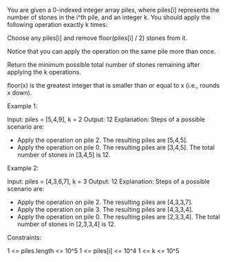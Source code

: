 You are given a 0-indexed integer array piles, where piles[i] represents the
number of stones in the i^th pile, and an integer k. You should apply the
following operation exactly k times:


Choose any piles[i] and remove floor(piles[i] / 2) stones from it.


Notice that you can apply the operation on the same pile more than once.

Return the minimum possible total number of stones remaining after applying
the k operations.

floor(x) is the greatest integer that is smaller than or equal to x (i.e.,
rounds x down).


Example 1:


Input: piles = [5,4,9], k = 2
Output: 12
Explanation: Steps of a possible scenario are:
- Apply the operation on pile 2. The resulting piles are [5,4,5].
- Apply the operation on pile 0. The resulting piles are [3,4,5].
The total number of stones in [3,4,5] is 12.


Example 2:


Input: piles = [4,3,6,7], k = 3
Output: 12
Explanation: Steps of a possible scenario are:
- Apply the operation on pile 2. The resulting piles are [4,3,3,7].
- Apply the operation on pile 3. The resulting piles are [4,3,3,4].
- Apply the operation on pile 0. The resulting piles are [2,3,3,4].
The total number of stones in [2,3,3,4] is 12.



Constraints:


1 <= piles.length <= 10^5
1 <= piles[i] <= 10^4
1 <= k <= 10^5




